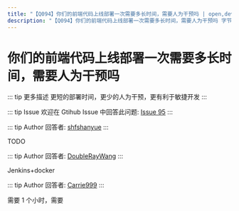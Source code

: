 ```yaml
---
title: "【Q094】你们的前端代码上线部署一次需要多长时间，需要人为干预吗 | open,devops,前端工程化高频面试题"
description: "【Q094】你们的前端代码上线部署一次需要多长时间，需要人为干预吗 字节跳动面试题、阿里腾讯面试题、美团小米面试题。"
---
```


# 你们的前端代码上线部署一次需要多长时间，需要人为干预吗

::: tip 更多描述
更短的部署时间，更少的人为干预，更有利于敏捷开发
:::

::: tip Issue
欢迎在 Gtihub Issue 中回答此问题: [Issue 95](https://github.com/shfshanyue/Daily-Question/issues/95)
:::

::: tip Author
回答者: [shfshanyue](https://github.com/shfshanyue)
:::

TODO

::: tip Author
回答者: [DoubleRayWang](https://github.com/DoubleRayWang)
:::

Jenkins+docker

::: tip Author
回答者: [Carrie999](https://github.com/Carrie999)
:::

需要 1 个小时，需要
